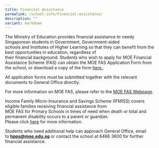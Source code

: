 ```yaml
---
title: Financial Assistance
permalink: /school-info/financial-assistance/
description: ""
variant: markdown
---
```

The Ministry of Education provides financial assistance to needy Singaporean students in Government, Government-aided  
schools and Institutes of Higher Learning so that they can benefit from the best opportunities in education, regardless of  
their financial background. Students who wish to apply for MOE Financial Assistance Scheme (FAS) can obtain the MOE FAS Application Form from the school, or download a copy of the form [here.](/files/MOE_FAS_Application_Form_2025.pdf).  

All application forms must be submitted together with the relevant documents to General Office directly.  
  
For more information on MOE FAS, please refer to the [MOE FAS Webpage](https://www.moe.gov.sg/financial-matters/financial-assistance).  
  
Income Family Micro-Insurance and Savings Scheme (IFMISS) covers eligible families receiving financial assistance from  
MOE FAS for Primary Schools in times of need when death or total and permanent disability occurs to a parent or guardian.  
Please click [here](https://www.income.com.sg/orangeaid/ifmis) for more information.  
  

Students who need additional help can approach General Office, email to [**hpps@moe.edu.sg**](mailto:hpps@moe.edu.sg) or contact the school at  6466 3600 for further financial assistance.